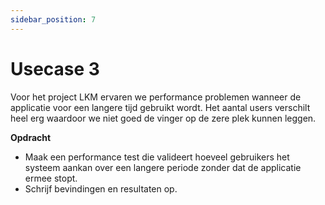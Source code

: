 ```yaml
---
sidebar_position: 7
---
```


# Usecase 3
Voor het project LKM ervaren we performance problemen wanneer de applicatie voor een langere tijd gebruikt wordt. Het aantal users verschilt heel erg waardoor we niet goed de vinger op de zere plek kunnen leggen.

<b>Opdracht</b>

- Maak een performance test die valideert hoeveel gebruikers het systeem aankan over een langere periode zonder dat de applicatie ermee stopt.
- Schrijf bevindingen en resultaten op.